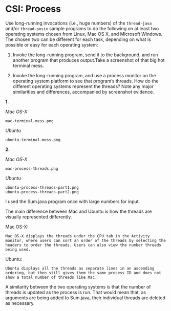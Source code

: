 CSI: Process
=======

Use long-running invocations (i.e., huge numbers) of the `thread-java` and/or `thread-posix` sample programs to do the following on at least two operating systems chosen from Linux, Mac OS X, and Microsoft Windows. The chosen two can be different for each task, depending on what is possible or easy for each operating system:

1. Invoke the long-running program, send it to the background, and run another program that produces output.Take a screenshot of that big hot terminal mess.

2. Invoke the long-running program, and use a process monitor on the operating system platform to see that program’s threads. How do the different operating systems represent the threads? Note any major similarities and differences, accompanied by screenshot evidence.

**1.**

*Mac OS-X*

    mac-terminal-mess.png

*Ubuntu*

    ubuntu-terminal-mess.png

**2.**   

*Mac OS-X*

    mac-process-threads.png


*Ubuntu*

    ubuntu-process-threads-part1.png
    ubuntu-process-threads-part2.png

I used the Sum.java program once with large numbers for input. 

The main difference between Mac and Ubuntu is how the threads are visually represented
differently.

Mac OS-X:

    Mac OS-X displays the threads under the CPU tab in the Activity monitor, where users can sort an order of the threads by selecting the headers to order the threads. Users can also view the number threads being used.  

Ubuntu:

    Ubuntu displays all the threads as separate lines in an ascending ordering, but then still gives them the same process ID and does not show a total number of threads like Mac. 

A similarity between the two operating systems is that the number of threads is updated as the process is run.  That would mean that, as arguments are being added to Sum.java, their individual threads are deleted as necessary.

